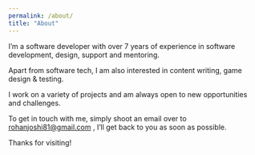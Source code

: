 ```yaml
---
permalink: /about/
title: "About"
---
```


I’m a software developer with over 7 years of experience in software development, design, support and mentoring.

Apart from software tech, I am also interested in content writing, game design & testing.

I work on a variety of projects and am always open to new opportunities and challenges. 

To get in touch with me, simply shoot an email over to rohanjoshi81@gmail.com , I’ll get back to you as soon as possible.

Thanks for visiting!